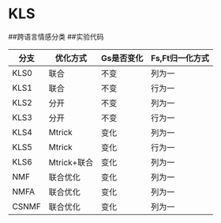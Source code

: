 # KLS

##跨语言情感分类
##实验代码

| 分支 | 优化方式 | Gs是否变化 | Fs,Ft归一化方式 |
| ---- | ---- | ---- | ---- |
| KLS0 | 联合 | 不变 | 列为一 |
| KLS1 | 联合 | 不变 | 行为一 |
| KLS2 | 分开 | 不变 | 列为一 |
| KLS3| 分开 | 不变 | 行为一 |
| KLS4 | Mtrick | 变化 | 列为一 |
| KLS5 | Mtrick | 变化 | 行为一 |
| KLS6 | Mtrick+联合 | 变化 | 列为一 |
| NMF | 联合优化 | 变化 | 列为一 |
| NMFA | 联合优化 | 变化 | 列为一 |
| CSNMF | 联合优化 | 变化 | 列为一 |
